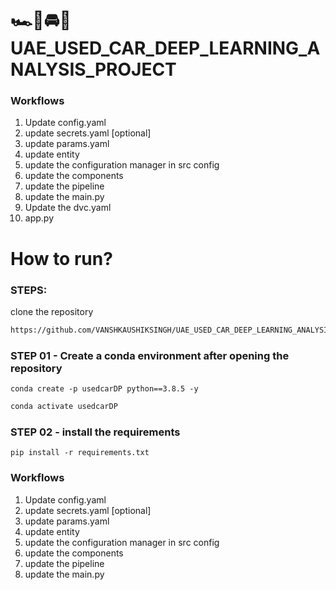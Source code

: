 # 🏎️🚗🚘🚙UAE_USED_CAR_DEEP_LEARNING_ANALYSIS_PROJECT


### Workflows

1. Update config.yaml
2. update secrets.yaml [optional]
3. update params.yaml
4. update entity
5. update the configuration manager in src config
6. update the components
7. update the pipeline
8. update the main.py
0. Update the dvc.yaml
10. app.py


# How to run?

### STEPS:

clone the repository

```bash
https://github.com/VANSHKAUSHIKSINGH/UAE_USED_CAR_DEEP_LEARNING_ANALYSIS_PROJECT/tree/main
```

### STEP 01 - Create a conda environment after opening the repository


```bash/(cmd terminal in vscode)
conda create -p usedcarDP python==3.8.5 -y
```

```bash
conda activate usedcarDP
```



### STEP 02 - install the requirements

```bash/cmd/(cmd terminal in vscode)
pip install -r requirements.txt
```


### Workflows

1. Update config.yaml
2. update secrets.yaml [optional]
3. update params.yaml
4. update entity
5. update the configuration manager in src config
6. update the components
7. update the pipeline
8. update the main.py
